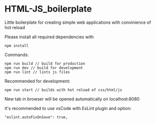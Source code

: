 # HTML-JS_boilerplate

Little boilerplate for creating simple web applications with convinience of hot reload

Please install all required dependencies with
```
npm install
```

Commands:

```
npm run build // build for production 
npm run dev // build for development
npm run lint // lints js files
```
Recommended for development: 
```
npm run start // builds with hot reload of css/html/js
```
New tab in browser will be opened automatically on localhost:8080


It's recommended to use vsCode with EsLint plugin and option: 
```
"eslint.autoFixOnSave": true,
```
